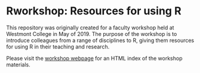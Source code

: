 # Rworkshop: Resources for using R

This repository was originally created for a faculty workshop held at Westmont College in May of 2019. The purpose of the workshop is to introduce colleagues from a range of disciplines to R, giving them resources for using R in their teaching and research.

Please visit the [workshop webpage](https://djhunter.github.io/Rworkshop/) for an HTML index of the workshop materials.
